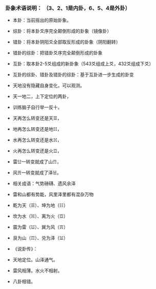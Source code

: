 
### 卦象术语说明： （3、2、1是内卦，6、5、4是外卦）
- 本卦：当前摇出的原始卦象。
- 综卦：将本卦爻序完全颠倒形成的卦象（镜像卦）
- 错卦：将本卦阴阳爻全部取反形成的卦象（阴阳翻转）
- 错卦的综卦：把错卦爻序完全颠倒形成的卦象
- 互卦：取本卦2-5爻组成的新卦象（543爻组成上爻，432爻组成下爻）
- 互卦的综卦、错卦及错卦的综卦：基于互卦进一步生成的卦变


- 天地没有隐藏自身变化，可以观测。
- 天一地二，上下定位的两卦，
- 训练脑子自行举一反十。

- 天再怎么转变还是天☰，
- 地再怎么转变还是地☷，

- 水再怎么转变还是水☵，
- 火再怎么转变还是火☲，

- 雷☳一转变就成了山☶，
- 风☴一转变就成了泽☱。

- 相关成语：气势磅礴、遗风余泽
- 雷和山都有势能，风里泽里都有混杂万物

- 乾为天（☰）、坤为地（☷）
- 坎为水（☵）、离为火（☲）
- 震为雷（☳）、巽为风（☴）
- 艮为山（☶）、兑为泽（☱）
- 《说卦传》：
- 天地定位。山泽通气。
- 雷风相薄。水火不相射。
- 八卦相错。
